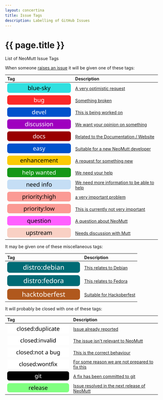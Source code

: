 ```yaml
---
layout: concertina
title: Issue Tags
description: Labelling of GitHub Issues
---
```


# {{ page.title }}

List of NeoMutt Issue Tags

When someone [raises an issue](https://github.com/neomutt/neomutt/issues)
it will be given one of these tags:

| Tag                                               | Description                                                                                                 |
|:--------------------------------------------------|:------------------------------------------------------------------------------------------------------------|
| ![blue-sky](/images/blue-sky.svg)                 | [A very optimistic request](https://github.com/neomutt/neomutt/labels/blue-sky)                             |
| ![bug](/images/bug.svg)                           | [Something broken](https://github.com/neomutt/neomutt/labels/bug)                                           |
| ![devel](/images/devel.svg)                       | [This is being worked on](https://github.com/neomutt/neomutt/labels/devel)                                  |
| ![discussion](/images/discussion.svg)             | [We want your opinion on something](https://github.com/neomutt/neomutt/labels/discussion)                   |
| ![docs](/images/docs.svg)                         | [Related to the Documentation / Website](https://github.com/neomutt/neomutt/labels/docs)                    |
| ![easy](/images/easy.svg)                         | [Suitable for a new NeoMutt developer](https://github.com/neomutt/neomutt/labels/easy)                      |
| ![enhancement](/images/enhancement.svg)           | [A request for something new](https://github.com/neomutt/neomutt/labels/enhancement)                        |
| ![help-wanted](/images/help-wanted.svg)           | [We need your help](https://github.com/neomutt/neomutt/labels/help-wanted)                                  |
| ![need-info](/images/need-info.svg)               | [We need more information to be able to help](https://github.com/neomutt/neomutt/labels/need-info)          |
| ![priority:high](/images/priority:high.svg)       | [a very important problem](https://github.com/neomutt/neomutt/labels/priority:high)                         |
| ![priority:low](/images/priority:low.svg)         | [This is currently not very important](https://github.com/neomutt/neomutt/labels/priority:low)              |
| ![question](/images/question.svg)                 | [A question about NeoMutt](https://github.com/neomutt/neomutt/labels/question)                              |
| ![upstream](/images/upstream.svg)                 | [Needs discussion with Mutt](https://github.com/neomutt/neomutt/labels/upstream)                            |

It may be given one of these miscellaneous tags:

| Tag                                               | Description                                                                                                 |
|:--------------------------------------------------|:------------------------------------------------------------------------------------------------------------|
| ![distro:debian](/images/distro:debian.svg)       | [This relates to Debian](https://github.com/neomutt/neomutt/labels/distro:debian)                           |
| ![distro:fedora](/images/distro:fedora.svg)       | [This relates to Fedora](https://github.com/neomutt/neomutt/labels/distro:fedora)                           |
| ![hacktoberfest](/images/hacktoberfest.svg)       | [Suitable for Hackoberfest](https://github.com/neomutt/neomutt/labels/hacktoberfest)                        |

It will probably be closed with one of these tags:

| Tag                                               | Description                                                                                                 |
|:--------------------------------------------------|:------------------------------------------------------------------------------------------------------------|
| ![closed:duplicate](/images/closed:duplicate.svg) | [Issue already reported](https://github.com/neomutt/neomutt/labels/closed:duplicate)                        |
| ![closed:invalid](/images/closed:invalid.svg)     | [The issue isn't relevant to NeoMutt](https://github.com/neomutt/neomutt/labels/closed:invalid)             |
| ![closed:not-a-bug](/images/closed:not-a-bug.svg) | [This is the correct behaviour](https://github.com/neomutt/neomutt/labels/closed:not-a-bug)                 |
| ![closed:wontfix](/images/closed:wontfix.svg)     | [For some reason we are not prepared to fix this](https://github.com/neomutt/neomutt/labels/closed:wontfix) |
| ![git](/images/git.svg)                           | [A fix has been committed to git](https://github.com/neomutt/neomutt/labels/git)                            |
| ![release](/images/release.svg)                   | [Issue resolved in the next release of NeoMutt](https://github.com/neomutt/neomutt/labels/release)          |

